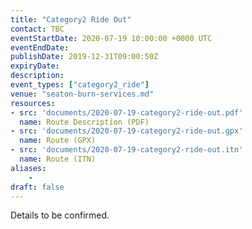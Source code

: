 ```yaml
---
title: "Category2 Ride Out"
contact: TBC
eventStartDate: 2020-07-19 10:00:00 +0000 UTC
eventEndDate:
publishDate: 2019-12-31T09:00:50Z
expiryDate:
description:
event_types: ["category2_ride"] 
venue: "seaton-burn-services.md"
resources:
- src: 'documents/2020-07-19-category2-ride-out.pdf'
  name: Route Description (PDF)
- src: 'documents/2020-07-19-category2-ride-out.gpx'
  name: Route (GPX)
- src: 'documents/2020-07-19-category2-ride-out.itn'
  name: Route (ITN)
aliases:
    - 
draft: false
---
```


Details to be confirmed.